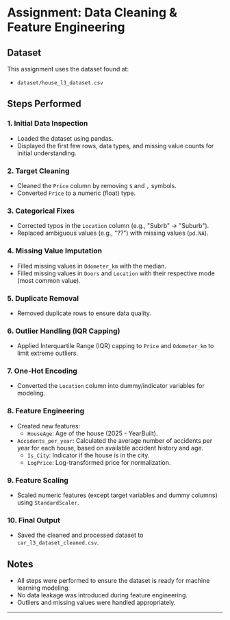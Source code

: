 # Assignment: Data Cleaning & Feature Engineering

## Dataset
This assignment uses the dataset found at:
- `dataset/house_l3_dataset.csv`

## Steps Performed

### 1. Initial Data Inspection
- Loaded the dataset using pandas.
- Displayed the first few rows, data types, and missing value counts for initial understanding.

### 2. Target Cleaning
- Cleaned the `Price` column by removing `$` and `,` symbols.
- Converted `Price` to a numeric (float) type.

### 3. Categorical Fixes
- Corrected typos in the `Location` column (e.g., "Subrb" → "Suburb").
- Replaced ambiguous values (e.g., "??") with missing values (`pd.NA`).

### 4. Missing Value Imputation
- Filled missing values in `Odometer_km` with the median.
- Filled missing values in `Doors` and `Location` with their respective mode (most common value).

### 5. Duplicate Removal
- Removed duplicate rows to ensure data quality.

### 6. Outlier Handling (IQR Capping)
- Applied Interquartile Range (IQR) capping to `Price` and `Odometer_km` to limit extreme outliers.

### 7. One-Hot Encoding
- Converted the `Location` column into dummy/indicator variables for modeling.

### 8. Feature Engineering
- Created new features:
  - `HouseAge`: Age of the house (2025 - YearBuilt).
- `Accidents_per_year`: Calculated the average number of accidents per year for each house, based on available accident history and age. 
  - `Is_City`: Indicator if the house is in the city.
  - `LogPrice`: Log-transformed price for normalization.

### 9. Feature Scaling
- Scaled numeric features (except target variables and dummy columns) using `StandardScaler`.

### 10. Final Output
- Saved the cleaned and processed dataset to `car_l3_dataset_cleaned.csv`.

## Notes
- All steps were performed to ensure the dataset is ready for machine learning modeling.
- No data leakage was introduced during feature engineering.
- Outliers and missing values were handled appropriately.

---
